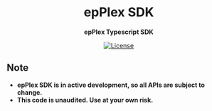 <h1 align="center">epPlex SDK</h1>
<p align="center"><strong>epPlex Typescript SDK</strong></p>

<div align="center">

  <a href="https://opensource.org/licenses/MIT">![License](https://img.shields.io/badge/License-MIT-yellow.svg)</a>  

</div>

## Note

- **epPlex SDK is in active development, so all APIs are subject to change.**
- **This code is unaudited. Use at your own risk.**
